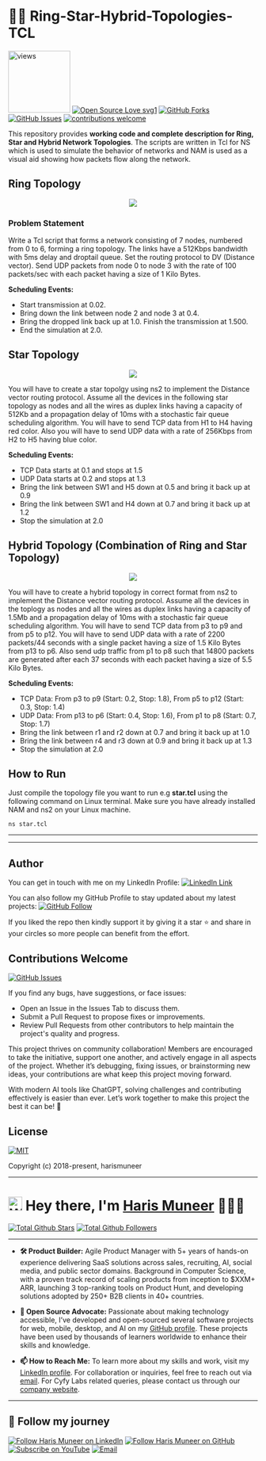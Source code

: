 # 👨‍💻 Ring-Star-Hybrid-Topologies-TCL
<a href="https://github.com/harismuneer"><img alt="views" title="Github views" src="https://komarev.com/ghpvc/?username=harismuneer&style=flat-square" width="125"/></a>
[![Open Source Love svg1](https://badges.frapsoft.com/os/v1/open-source.svg?v=103)](#)
[![GitHub Forks](https://img.shields.io/github/forks/harismuneer/Ring-Star-Hybrid-Topologies-TCL.svg?style=social&label=Fork&maxAge=2592000)](https://www.github.com/harismuneer/Ring-Star-Hybrid-Topologies-TCL/fork)
[![GitHub Issues](https://img.shields.io/github/issues/harismuneer/Ring-Star-Hybrid-Topologies-TCL.svg?style=flat&label=Issues&maxAge=2592000)](https://www.github.com/harismuneer/Ring-Star-Hybrid-Topologies-TCL/issues)
[![contributions welcome](https://img.shields.io/badge/contributions-welcome-brightgreen.svg?style=flat&label=Contributions&colorA=red&colorB=black	)](#)

This repository provides **working code and complete description for Ring, Star and Hybrid Network Topologies**. The scripts are written in Tcl for NS which is used to simulate the behavior of networks and NAM is used as a visual aid showing how packets flow along the network.

## Ring Topology
<p align="middle">
  <img src="../master/images/ring.png"/>
 </p>

### Problem Statement
Write a Tcl script that forms a network consisting of 7 nodes, numbered from 0 to 6, forming a ring topology. The links have a 512Kbps bandwidth with 5ms delay and droptail queue. Set the routing protocol to DV (Distance vector). Send UDP packets from node 0 to node 3 with the rate of 100 packets/sec with each packet having a size of 1 Kilo Bytes. 

**Scheduling Events:**

- Start transmission at 0.02. 
- Bring down the link between node 2 and node 3 at 0.4. 
- Bring the dropped link back up at 1.0. Finish the transmission at 1.500. 
- End the simulation at 2.0.

## Star Topology
<p align="middle">
  <img src="../master/images/star.png"/>
 </p>

You will have to create a star topolgy using ns2 to implement the Distance vector routing protocol. Assume all the devices in the following star topology as nodes and all the wires as duplex links having a capacity of 512Kb and a propagation delay of 10ms with a stochastic fair queue scheduling algorithm. You will have to send TCP data from H1 to H4 having red color. Also you will have to send UDP data with a rate of 256Kbps from H2 to H5 having blue color.

**Scheduling Events:**
- TCP Data starts at 0.1 and stops at 1.5
- UDP Data starts at 0.2 and stops at 1.3
- Bring the link between SW1 and H5 down at 0.5 and bring it back up at 0.9
- Bring the link between SW1 and H4 down at 0.7 and bring it back up at 1.2
- Stop the simulation at 2.0

## Hybrid Topology (Combination of Ring and Star Topology)
<p align="middle">
  <img src="../master/images/hybrid.png"/>
 </p>

You will have to create a hybrid topology in correct format from ns2 to implement the Distance vector routing protocol. Assume all the devices in the toplogy as nodes and all the wires as duplex links having a capacity of 1.5Mb and a propagation delay of 10ms with a stochastic fair queue scheduling algorithm. You will have to send TCP data from p3 to p9 and from p5 to p12. You will have to send UDP data with a rate of 2200 packets/44 seconds with a single packet having a size of 1.5 Kilo Bytes from p13 to p6. Also send udp traffic from p1 to p8 such that 14800 packets are generated after each 37 seconds with each packet having a size of 5.5 Kilo Bytes.

**Scheduling Events:**
- TCP Data: From p3 to p9 (Start: 0.2, Stop: 1.8), From p5 to p12 (Start: 0.3, Stop: 1.4)
- UDP Data: From p13 to p6 (Start: 0.4, Stop: 1.6), From p1 to p8 (Start: 0.7, Stop: 1.7)
- Bring the link between r1 and r2 down at 0.7 and bring it back up at 1.0
- Bring the link between r4 and r3 down at 0.9 and bring it back up at 1.3
- Stop the simulation at 2.0

## How to Run
Just compile the topology file you want to run e.g **star.tcl** using the following command on Linux terminal. Make sure you have already installed NAM and ns2 on your Linux machine.

``` ns star.tcl ```

----------
<hr>

## Author
You can get in touch with me on my LinkedIn Profile: [![LinkedIn Link](https://img.shields.io/badge/Connect-harismuneer-blue.svg?logo=linkedin&longCache=true&style=social&label=Follow)](https://www.linkedin.com/in/harismuneer)

You can also follow my GitHub Profile to stay updated about my latest projects: [![GitHub Follow](https://img.shields.io/badge/Connect-harismuneer-blue.svg?logo=Github&longCache=true&style=social&label=Follow)](https://github.com/harismuneer)

If you liked the repo then kindly support it by giving it a star ⭐ and share in your circles so more people can benefit from the effort.


## Contributions Welcome
[![GitHub Issues](https://img.shields.io/github/issues/harismuneer/Ring-Star-Hybrid-Topologies-TCL.svg?style=flat&label=Issues&maxAge=2592000)](https://www.github.com/harismuneer/Ring-Star-Hybrid-Topologies-TCL/issues)

If you find any bugs, have suggestions, or face issues:

- Open an Issue in the Issues Tab to discuss them.
- Submit a Pull Request to propose fixes or improvements.
- Review Pull Requests from other contributors to help maintain the project's quality and progress.

This project thrives on community collaboration! Members are encouraged to take the initiative, support one another, and actively engage in all aspects of the project. Whether it’s debugging, fixing issues, or brainstorming new ideas, your contributions are what keep this project moving forward.

With modern AI tools like ChatGPT, solving challenges and contributing effectively is easier than ever. Let’s work together to make this project the best it can be! 🚀


## License
[![MIT](https://img.shields.io/cocoapods/l/AFNetworking.svg?style=style&label=License&maxAge=2592000)](../master/LICENSE)

Copyright (c) 2018-present, harismuneer                                                        


<!-- PROFILE_INTRO_START -->

<hr>

<h1> <a href="#"><img src="https://media.giphy.com/media/hvRJCLFzcasrR4ia7z/giphy.gif" alt="Waving hand" width="28"></a>
Hey there, I'm <a href="https://www.linkedin.com/in/harismuneer/">Haris Muneer</a> 👨🏻‍💻
</h1>


<a href="https://github.com/harismuneer"><img src="https://img.shields.io/github/stars/harismuneer" alt="Total Github Stars"></a>
<a href="https://github.com/harismuneer?tab=followers"><img src="https://img.shields.io/github/followers/harismuneer" alt="Total Github Followers"></a>

<hr>

- <b>🛠️ Product Builder:</b> Agile Product Manager with 5+ years of hands-on experience delivering SaaS solutions across sales, recruiting, AI, social media, and public sector domains. Background in Computer Science, with a proven track record of scaling products from inception to $XXM+ ARR, launching 3 top-ranking tools on Product Hunt, and developing solutions adopted by 250+ B2B clients in 40+ countries.  
 
- <b>🌟 Open Source Advocate:</b> Passionate about making technology accessible, I’ve developed and open-sourced several software projects for web, mobile, desktop, and AI on my <a href="https://github.com/harismuneer">GitHub profile</a>. These projects have been used by thousands of learners worldwide to enhance their skills and knowledge.

- <b>📫 How to Reach Me:</b> To learn more about my skills and work, visit my <a href="https://www.linkedin.com/in/harismuneer">LinkedIn profile</a>. For collaboration or inquiries, feel free to reach out via <a href="mailto:haris.muneer5@gmail.com">email</a>. For Cyfy Labs related queries, please contact us through our <a href="https://www.cyfylabs.com">company website</a>.

<hr>

<h2 align="left">🤝 Follow my journey</h2>
<p align="left">
  <a href="https://www.linkedin.com/in/harismuneer"><img title="Follow Haris Muneer on LinkedIn" src="https://img.shields.io/badge/LinkedIn-0077B5?style=for-the-badge&logo=linkedin&logoColor=white"/></a>
  <a href="https://github.com/harismuneer"><img title="Follow Haris Muneer on GitHub" src="https://img.shields.io/badge/GitHub-100000?style=for-the-badge&logo=github&logoColor=white"/></a>
  <a href="https://www.youtube.com/@haris_muneer?sub_confirmation=1"><img title="Subscribe on YouTube" src="https://img.shields.io/badge/YouTube-FF0000?style=for-the-badge&logo=youtube&logoColor=white"/></a> 
  <a href="mailto:haris.muneer5@gmail.com"><img title="Email" src="https://img.shields.io/badge/Gmail-D14836?style=for-the-badge&logo=gmail&logoColor=white"/></a>
</p>



<!-- PROFILE_INTRO_END -->



